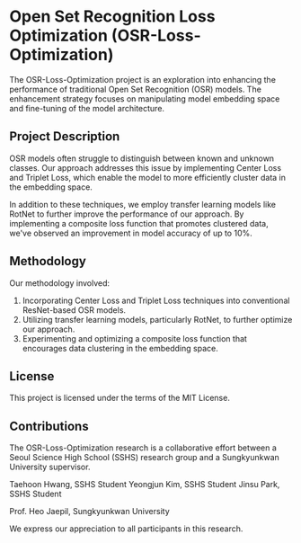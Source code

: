 # Open Set Recognition Loss Optimization (OSR-Loss-Optimization)

The OSR-Loss-Optimization project is an exploration into enhancing the performance of traditional Open Set Recognition (OSR) models. The enhancement strategy focuses on manipulating model embedding space and fine-tuning of the model architecture.

## Project Description

OSR models often struggle to distinguish between known and unknown classes. Our approach addresses this issue by implementing Center Loss and Triplet Loss, which enable the model to more efficiently cluster data in the embedding space.

In addition to these techniques, we employ transfer learning models like RotNet to further improve the performance of our approach. By implementing a composite loss function that promotes clustered data, we've observed an improvement in model accuracy of up to 10%.

## Methodology

Our methodology involved:

1. Incorporating Center Loss and Triplet Loss techniques into conventional ResNet-based OSR models.
2. Utilizing transfer learning models, particularly RotNet, to further optimize our approach.
3. Experimenting and optimizing a composite loss function that encourages data clustering in the embedding space.

## License

This project is licensed under the terms of the MIT License.

## Contributions

The OSR-Loss-Optimization research is a collaborative effort between a Seoul Science High School (SSHS) research group and a Sungkyunkwan University supervisor.

Taehoon Hwang, SSHS Student
Yeongjun Kim, SSHS Student
Jinsu Park, SSHS Student

Prof. Heo Jaepil, Sungkyunkwan University

We express our appreciation to all participants in this research.